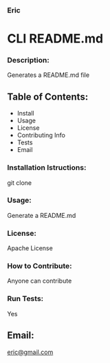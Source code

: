 ### Eric
#  CLI README.md
### Description:
Generates a README.md file
## Table of Contents:
- Install
- Usage
- License
- Contributing Info
- Tests
- Email
### Installation Istructions:
git clone
### Usage:
Generate a README.md
### License:
Apache License
### How to Contribute:
Anyone can contribute 
### Run Tests: 
Yes
## Email:
eric@gmail.com
